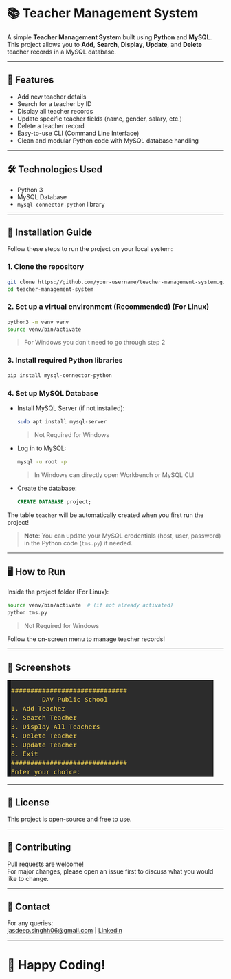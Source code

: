 # 📚 Teacher Management System

A simple **Teacher Management System** built using **Python** and **MySQL**.  
This project allows you to **Add**, **Search**, **Display**, **Update**, and **Delete** teacher records in a MySQL database.

---

## 🚀 Features

- Add new teacher details
- Search for a teacher by ID
- Display all teacher records
- Update specific teacher fields (name, gender, salary, etc.)
- Delete a teacher record
- Easy-to-use CLI (Command Line Interface)
- Clean and modular Python code with MySQL database handling

---

## 🛠️ Technologies Used

- Python 3
- MySQL Database
- `mysql-connector-python` library

---

## 📂 Installation Guide

Follow these steps to run the project on your local system:

### 1. Clone the repository
```bash
git clone https://github.com/your-username/teacher-management-system.git
cd teacher-management-system
```

### 2. Set up a virtual environment (Recommended) (For Linux)

```bash
python3 -m venv venv
source venv/bin/activate
```
> For Windows you don't need to go through step 2

### 3. Install required Python libraries

```bash
pip install mysql-connector-python
```

### 4. Set up MySQL Database

- Install MySQL Server (if not installed):

    ```bash
    sudo apt install mysql-server
    ```
    > Not Required for Windows

- Log in to MySQL:

    ```bash
    mysql -u root -p
    ```
    > In Windows can directly open Workbench or MySQL CLI

- Create the database:

    ```sql
    CREATE DATABASE project;
    ```

The table `teacher` will be automatically created when you first run the project!

> **Note**: You can update your MySQL credentials (host, user, password) in the Python code (`tms.py`) if needed.

---

## 🖥️ How to Run

Inside the project folder (For Linux):

```bash
source venv/bin/activate  # (if not already activated)
python tms.py
```
> Not Required for Windows

Follow the on-screen menu to manage teacher records!

---

## 📸 Screenshots

![Teacher Management CLI](assets/image.png)

---

## 📄 License

This project is open-source and free to use.

---

## 🤝 Contributing

Pull requests are welcome!  
For major changes, please open an issue first to discuss what you would like to change.

---

## 💬 Contact

For any queries:  
jasdeep.singhh06@gmail.com | [Linkedin](https://www.linkedin.com/in/jasdeep-singh-54ab0423a/)

---

# 🚀 Happy Coding!

